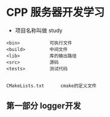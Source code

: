 # CPP 服务器开发学习
-   项目名称叫做 study

```
<bin>  		    可执行文件
<build>  	    中间文件
<lib>		    库的输出路径
<src>		    源码
<tests>		    测试代码


CMakeLists.txt	    cmake的定义文件

```

## 第一部分 logger开发

